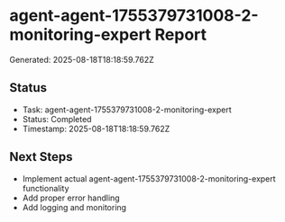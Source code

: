 # agent-agent-1755379731008-2-monitoring-expert Report

Generated: 2025-08-18T18:18:59.762Z

## Status
- Task: agent-agent-1755379731008-2-monitoring-expert
- Status: Completed
- Timestamp: 2025-08-18T18:18:59.762Z

## Next Steps
- Implement actual agent-agent-1755379731008-2-monitoring-expert functionality
- Add proper error handling
- Add logging and monitoring
